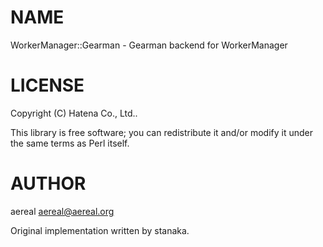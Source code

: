 # NAME

WorkerManager::Gearman - Gearman backend for WorkerManager

# LICENSE

Copyright (C) Hatena Co., Ltd..

This library is free software; you can redistribute it and/or modify
it under the same terms as Perl itself.

# AUTHOR

aereal <aereal@aereal.org>

Original implementation written by stanaka.
